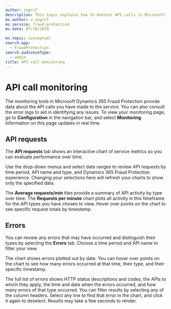 ```yaml
---
author: jegrif
description: This topic explains how to monitor API calls in Microsoft Dynamics 365 Fraud Protection.
ms.author: v-jegrif
ms.service: fraud-protection
ms.date: 07/18/2019

ms.topic: conceptual
search.app: 
  - FraudProtection
search.audienceType:
  - admin
title: API call monitoring
---
```



# API call monitoring

The monitoring tools in Microsoft Dynamics 365 Fraud Protection provide data about the API calls you have made to the service. You can also consult the error logs to aid in identifying any issues. To view your monitoring page, go to **Configuration** in the navigation bar, and select **Monitoring**. Information on this page updates in real time.

## API requests

The **API requests** tab shows an interactive chart of service metrics so you can evaluate performance over time.

Use the drop-down menus and select date ranges to review API requests by time period, API name and type, and Dynamics 365 Fraud Protection experience. Changing your selections here will refresh your charts to show only the specified data.

The **Average requests/min** tiles provide a summary of API activity by type over time. The **Requests per minute** chart plots all activity in this timeframe for the API types you have chosen to view. Hover over points on the chart to see specific request totals by timestamp. 

## Errors

You can review any errors that may have occurred and distinguish their types by selecting the **Errors** tab. Choose a time period and API name to filter your view.

The chart shows errors plotted out by date. You can hover over points on the chart to see how many errors occurred at that time, their type, and their specific timestamp.

The full list of errors shows HTTP status descriptions and codes, the APIs to which they apply, the time and date when the errors occurred, and how many errors of that type occurred. You can filter results by selecting any of the column headers. Select any line to find that error in the chart, and click it again to deselect. Results may take a few seconds to render. 
